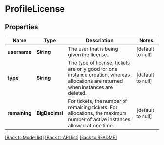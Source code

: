 # ProfileLicense
## Properties

| Name | Type | Description | Notes |
|------------ | ------------- | ------------- | -------------|
| **username** | **String** | The user that is being given the license. | [default to null] |
| **type** | **String** | The type of license, tickets are only good for one instance creation, whereas allocations are returned when instances are deleted. | [default to null] |
| **remaining** | **BigDecimal** | For tickets, the number of remaining tickets. For allocations, the maximum number of active instances allowed at one time. | [default to null] |

[[Back to Model list]](../README.md#documentation-for-models) [[Back to API list]](../README.md#documentation-for-api-endpoints) [[Back to README]](../README.md)

